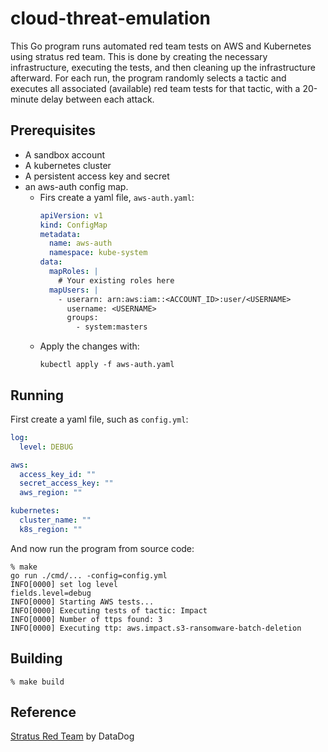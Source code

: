 # cloud-threat-emulation
This Go program runs automated red team tests on AWS and Kubernetes using stratus red team. This is done by creating the necessary infrastructure, executing the tests, and then cleaning up the infrastructure afterward. For each run, the program randomly selects a tactic and executes all associated (available) red team tests for that tactic, with a 20-minute delay between each attack.

## Prerequisites
- A sandbox account
- A kubernetes cluster
- A persistent access key and secret
- an aws-auth config map.
  - Firs create a yaml file, `aws-auth.yaml`:
    ```yaml
    apiVersion: v1
    kind: ConfigMap
    metadata:
      name: aws-auth
      namespace: kube-system
    data:
      mapRoles: |
        # Your existing roles here
      mapUsers: |
        - userarn: arn:aws:iam::<ACCOUNT_ID>:user/<USERNAME>
          username: <USERNAME>
          groups:
            - system:masters
    ```
  - Apply  the changes with:
    ```shell
    kubectl apply -f aws-auth.yaml
    ```

## Running
First create a yaml file, such as `config.yml`:
```yaml
log:
  level: DEBUG

aws:
  access_key_id: ""
  secret_access_key: ""
  aws_region: ""

kubernetes:
  cluster_name: ""
  k8s_region: ""
```

And now run the program from source code:
```shell
% make
go run ./cmd/... -config=config.yml
INFO[0000] set log level                                 fields.level=debug
INFO[0000] Starting AWS tests...  
INFO[0000] Executing tests of tactic: Impact         
INFO[0000] Number of ttps found: 3                      
INFO[0000] Executing ttp: aws.impact.s3-ransomware-batch-deletion   
```

## Building

```shell
% make build
```

## Reference
[Stratus Red Team](https://github.com/DataDog/stratus-red-team) by DataDog
